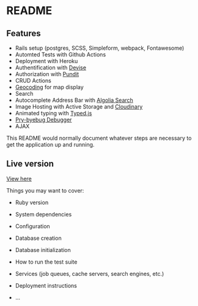 # README

## Features
* Rails setup (postgres, SCSS, Simpleform, webpack, Fontawesome)
* Automted Tests with Github Actions
* Deployment with Heroku
* Authentification with [Devise](https://github.com/heartcombo/devise)
* Authorization with [Pundit](https://github.com/varvet/pundit)
* CRUD Actions
* [Geocoding](https://github.com/alexreisner/geocoder) for map display
* Search
* Autocomplete Address Bar with [Algolia Search](https://community.algolia.com/places/)
* Image Hosting with Active Storage and [Cloudinary](https://github.com/cloudinary)
* Animated typing with [Typed.js](https://mattboldt.com/demos/typed-js/)
* [Pry-byebug Debugger](https://github.com/deivid-rodriguez/pry-byebug)
* AJAX

This README would normally document whatever steps are necessary to get the
application up and running.


## Live version
[View here](https://git.heroku.com/cocktails-kangaroo.git)

Things you may want to cover:

* Ruby version

* System dependencies

* Configuration

* Database creation

* Database initialization

* How to run the test suite

* Services (job queues, cache servers, search engines, etc.)

* Deployment instructions

* ...

